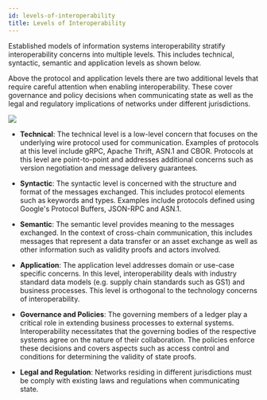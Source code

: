 ```yaml
---
id: levels-of-interoperability
title: Levels of Interoperability
--- 
```


Established models of information systems interoperability stratify interoperability concerns into multiple levels. This includes technical, syntactic, semantic and application levels as shown below. 

Above the protocol and application levels there are two additional levels that require careful attention when enabling interoperability. These cover governance and policy decisions when communicating state as well as the legal and regulatory implications of networks under different jurisdictions.

![](/levels-of-interoperability.jpg)


* **Technical**: The technical level is a low-level concern that focuses on the underlying wire protocol used for communication. Examples of protocols at this level include gRPC, Apache Thrift, ASN.1 and CBOR. Protocols at this level are point-to-point and addresses additional concerns such as version negotiation and message delivery guarantees.

* **Syntactic**: The syntactic level is concerned with the structure and format of the messages exchanged. This includes protocol elements such as keywords and types. Examples include protocols defined using Google's Protocol Buffers, JSON-RPC and ASN.1.

* **Semantic**: The semantic level provides meaning to the messages exchanged. In the context of cross-chain communication, this includes messages that represent a data transfer or an asset exchange as well as other information such as validity proofs and actors involved.

* **Application**: The application level addresses domain or use-case specific concerns. In this level, interoperability deals with industry standard data models (e.g. supply chain standards such as GS1) and business processes. This level is orthogonal to the technology concerns of interoperability.

* **Governance and Policies**: The governing members of a ledger play a critical role in extending business processes to external systems. Interoperability necessitates that the governing bodies of the respective systems agree on the nature of their collaboration. The policies enforce these decisions and covers aspects such as access control and conditions for determining the validity of state proofs.

* **Legal and Regulation**: Networks residing in different jurisdictions must be comply with existing laws and regulations when communicating state.



